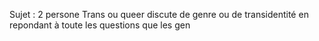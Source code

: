 Sujet : 
2 persone Trans ou queer discute de genre ou de transidentité en repondant à toute les questions que les gen